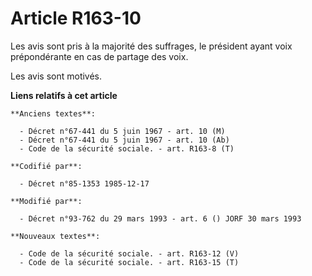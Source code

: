 # Article R163-10

Les avis sont pris à la majorité des suffrages, le président ayant voix prépondérante en cas de partage des voix. 

Les avis sont motivés.

**Liens relatifs à cet article**

	**Anciens textes**:

	  - Décret n°67-441 du 5 juin 1967 - art. 10 (M)
	  - Décret n°67-441 du 5 juin 1967 - art. 10 (Ab)
	  - Code de la sécurité sociale. - art. R163-8 (T)

	**Codifié par**:

	  - Décret n°85-1353 1985-12-17

	**Modifié par**:

	  - Décret n°93-762 du 29 mars 1993 - art. 6 () JORF 30 mars 1993

	**Nouveaux textes**:

	  - Code de la sécurité sociale. - art. R163-12 (V)
	  - Code de la sécurité sociale. - art. R163-15 (T)
